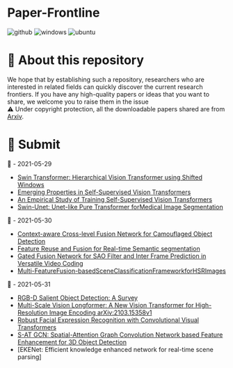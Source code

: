 # Paper-Frontline
![github](https://img.shields.io/badge/GitHub-100000?style=for-the-badge&logo=github&logoColor=white)
![windows](https://img.shields.io/badge/Windows-0078D6?style=for-the-badge&logo=windows&logoColor=white)
![ubuntu](https://img.shields.io/badge/Ubuntu-E95420?style=for-the-badge&logo=ubuntu&logoColor=white)  
# 🐊 About this repository
We hope that by establishing such a repository, researchers who are interested in related fields can quickly discover the current research frontiers.
If you have any high-quality papers or ideas that you want to share, we welcome you to raise them in the issue  
⚠️ Under copyright protection, all the downloadable papers shared are from [Arxiv](https://arxiv.org/).
    
# 🚩 Submit
📅 - 2021-05-29  
- [Swin Transformer: Hierarchical Vision Transformer using Shifted Windows](https://arxiv.org/pdf/2103.14030)  
- [Emerging Properties in Self-Supervised Vision Transformers](https://arxiv.org/pdf/2105.04553)  
- [An Empirical Study of Training Self-Supervised Vision Transformers](https://arxiv.org/pdf/2104.02057)  
- [Swin-Unet: Unet-like Pure Transformer forMedical Image Segmentation](https://arxiv.org/pdf/2105.05537)

📅 - 2021-05-30
- [Context-aware Cross-level Fusion Network for Camouflaged Object Detection](https://arxiv.org/pdf/2105.12555)
- [Feature Reuse and Fusion for Real-time Semantic segmentation](https://arxiv.org/pdf/2105.12964)
- [Gated Fusion Network for SAO Filter and Inter Frame Prediction in Versatile Video  Coding](https://arxiv.org/pdf/2105.12229)
- [Multi-FeatureFusion-basedSceneClassificationFrameworkforHSRImages](https://arxiv.org/pdf/2105.10758)

📅 - 2021-05-31
- [RGB-D Salient Object Detection: A Survey](https://arxiv.org/pdf/2008.00230)
- [Multi-Scale Vision Longformer: A New Vision Transformer for High-Resolution Image Encoding arXiv:2103.15358v1](https://arxiv.org/pdf/2103.15358v1)
- [Robust Facial Expression Recognition with Convolutional Visual Transformers](https://arxiv.org/pdf/2103.16854)
- [S-AT GCN: Spatial-Attention Graph Convolution Network based Feature Enhancement for 3D Object Detection](https://arxiv.org/pdf/2103.08439)
- [EKENet: Efficient knowledge enhanced network for real-time scene parsing]
